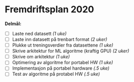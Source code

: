 Fremdriftsplan 2020
============================

**Delmål:**
 - [ ] Laste ned datasett *(1 uke)*
 - [ ] Laste inn datasett på trenbart format *(2 uker)*
 - [ ] Plukke ut treningsverdier fra datasettene *(1 uke)*
 - [ ] Skrive arkitektur for ML algoritme (kraftig GPU) *(2 uker)*
 - [ ] Skrive om arkitektur *(1 uke)*
 - [ ] Optimering av algoritme for portabel HW *(1 uke)*
 - [ ] Implementasjon på portabel hardware *(.5 uke)*
 - [ ] Test av algoritme på protabel HW *(.5 uke)*
